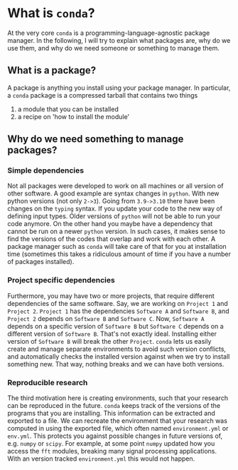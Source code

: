 # What is `conda`?

At the very core `conda` is a programming-language-agnostic package manager. In
the following, I will try to explain what packages are, why do we use them, and
why do we need someone or something to manage them.

## What is a package? 

A package is anything you install using your package manager. In particular, a
`conda` package is a compressed tarball that contains two things
1. a module that you can be installed
2. a recipe on 'how to install the module'

## Why do we need something to manage packages?

### Simple dependencies

Not all packages were developed to work on all machines or all version of other
software. A good example are syntax changes in `python`. With new python
versions (not only `2->3`). Going from `3.9->3.10` there have been changes on
the `typing` syntax. If you update your code to the new way of defining input
types. Older versions of `python` will not be able to run your code anymore. On
the other hand you maybe have a dependency that cannot be run on a newer
`python` version. In such cases, it makes sense to find the versions of the
codes that overlap and work with each other. A package manager such as `conda`
will take care of that for you at installation time (sometimes this takes a
ridiculous amount of time if you have a number of packages installed).

### Project specific dependencies 

Furthermore, you may have two or more projects, that require different
dependencies of the same software. Say, we are working on `Project 1` and
`Project 2`. `Project 1` has the dependencies `Software A` and `Software B`, and
`Project 2` depends on `Software B` and `Software C`. Now, `Software A` depends
on a specific version of `Software B` but `Software C` depends on a different
version of `Software B`. That's not exactly ideal. Installing either version of
`Software B` will break the other `Project`. `conda` lets us easily create and
manage separate environments to avoid such version conflicts, and automatically
checks the installed version against when we try to install something new. That
way, nothing breaks and we can have both versions.

### Reproducible research

The third motivation here is creating environments, such that your research can
be reproduced in the future. `conda` keeps track of the versions of the programs
that you are installing. This information can be extracted and exported to a
file. We can recreate the environment that your research was computed in using
the exported file, which often named `environment.yml` or `env.yml`. This
protects you against possible changes in future versions of, e.g. `numpy` or
`scipy`. For example, at some point `numpy` updated how you access the `fft`
modules, breaking many signal processing applications. With an version tracked
`environment.yml` this would not happen.


